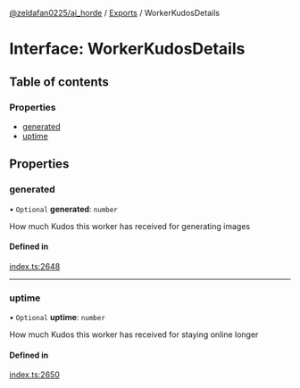 [@zeldafan0225/ai_horde](../README.md) / [Exports](../modules.md) / WorkerKudosDetails

# Interface: WorkerKudosDetails

## Table of contents

### Properties

- [generated](WorkerKudosDetails.md#generated)
- [uptime](WorkerKudosDetails.md#uptime)

## Properties

### generated

• `Optional` **generated**: `number`

How much Kudos this worker has received for generating images

#### Defined in

[index.ts:2648](https://github.com/ZeldaFan0225/ai_horde/blob/3212b20/index.ts#L2648)

___

### uptime

• `Optional` **uptime**: `number`

How much Kudos this worker has received for staying online longer

#### Defined in

[index.ts:2650](https://github.com/ZeldaFan0225/ai_horde/blob/3212b20/index.ts#L2650)
